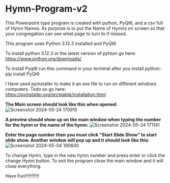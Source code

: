 # Hymn-Program-v2
This Powerpoint type program is created with python, PyQt6, and  a csv full of Hymn Names. Its purpose is to put the Name of Hymns on screen so that your congregation can see what page to turn to if missed.

This program uses Python 3.12.3 installed and PyQt6

To install python 3.12.3 or the latest version of pyhton go here: https://www.python.org/downloads/

To install Pyqt6 run this command in your terminal after you install python: pip install PyQt6

I Have used pyinstaller to make it an exe file to run on different windows computers. Todo so go here: https://pyinstaller.org/en/stable/installation.html

**The Main screen should look like this when opened:**
![Screenshot 2024-05-24 170915](https://github.com/Banjoman221/Hymn-Program-v2/assets/37515771/66ae11ad-0c7c-42dc-b545-38187a54b9a1)

**A preview should show up on the main window when typing the number for the hymn or the name of the hymn:**
![Screenshot 2024-05-24 171141](https://github.com/Banjoman221/Hymn-Program-v2/assets/37515771/bda3abf7-3d08-48a5-b770-53f805efafb0)

**Enter the page number then you must click "Start Slide Show" to start slide show. Another window will pop up and it should look like this:**
![Screenshot 2024-05-04 190600](https://github.com/Banjoman221/Hymn-Program-v2/assets/37515771/a6802c12-68c1-4de0-8663-262f44c4048c)

To change Hymn, type in the new hymn number and press enter or click the change Hymn button.
To exit the program close the main window and it will close everything.

Have Fun!!!!!!!!!!!
